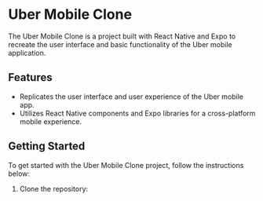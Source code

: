 # Uber Mobile Clone

The Uber Mobile Clone is a project built with React Native and Expo to recreate the user interface and basic functionality of the Uber mobile application.

## Features

- Replicates the user interface and user experience of the Uber mobile app.
- Utilizes React Native components and Expo libraries for a cross-platform mobile experience.

## Getting Started

To get started with the Uber Mobile Clone project, follow the instructions below:

1. Clone the repository:

